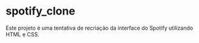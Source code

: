# spotify_clone
Este projeto é uma tentativa de recriação da interface do Spotify utilizando HTML e CSS.
